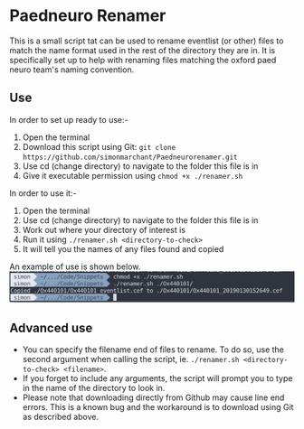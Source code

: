 # Paedneuro Renamer
This is a small script tat can be used to rename eventlist (or other) files to match the name format used in the rest of the directory they are in. It is specifically set up to help with renaming files matching the oxford paed neuro team's naming convention.

## Use
In order to set up ready to use:-
1. Open the terminal
2. Download this script using Git: `git clone https://github.com/simonmarchant/Paedneurorenamer.git`
3. Use cd (change directory) to navigate to the folder this file is in
4. Give it executable permission using `chmod +x ./renamer.sh`

In order to use it:-
1. Open the terminal
2. Use cd (change directory) to navigate to the folder this file is in
3. Work out where your directory of interest is
4. Run it using `./renamer.sh <directory-to-check>`
5. It will tell you the names of any files found and copied

An example of use is shown below.
![example](./useexample.png "Use example")

## Advanced use
* You can specify the filename end of files to rename. To do so, use the second argument when calling the script, ie. `./renamer.sh <directory-to-check> <filename>`.
* If you forget to include any arguments, the script will prompt you to type in the name of the directory to look in.
* Please note that downloading directly from Github may cause line end errors. This is a known bug and the workaround is to download using Git as described above.